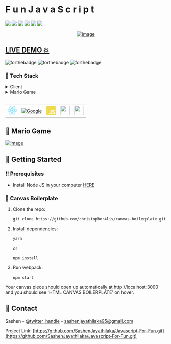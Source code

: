 #  F u n J a v a S c r i p t

<a href="https://funjavascript-9elj.vercel.app" target="_blank">![](https://img.shields.io/website-up-down-green-red/http/monip.org.svg)</a>
![](https://img.shields.io/badge/Maintained-Yes-indigo)
![](https://img.shields.io/github/forks/SashenJayathilaka/Javascript-For-Fun.svg)
![](https://img.shields.io/github/stars/SashenJayathilaka/Javascript-For-Fun.svg)
![](https://img.shields.io/github/issues/SashenJayathilaka/Javascript-For-Fun)
![](https://img.shields.io/github/last-commit/SashenJayathilaka/Javascript-For-Fun)


<div align="center">
<a href="https://funjavascript-9elj.vercel.app"><img width='800rem' src='https://user-images.githubusercontent.com/99184393/192123572-2eb07d50-1a1e-4382-8dbc-b00c3a07ebc1.png' alt='image'/></a>
</div>

## <a href="https://funjavascript-9elj.vercel.app" target="_blank">LIVE DEMO 💥</a>

![forthebadge](https://forthebadge.com/images/badges/built-with-love.svg)
![forthebadge](https://forthebadge.com/images/badges/for-you.svg)
![forthebadge](https://forthebadge.com/images/badges/powered-by-coffee.svg)

### :space_invader: Tech Stack

<details>
  <summary>Client</summary>
  <ul>
    <li><a href="https://#/">Typescript</a></li>
    <li><a href="https://nextjs.org/">Next.js</a></li>
    <li><a href="https://reactjs.org/">React.js</a></li>
    <li><a href="https://#/">Tailwind Css</a></li>
  </ul>
</details>

<details>
  <summary>Mario Game</summary>
  <ul>
    <li><a href="https://#/">Javascript</a></li>
    <li><a href="https://nextjs.org/">Next.js</a></li>
  </ul>
</details>

<br />

<table>
    <tr>
        <td>
<a href="#"><img src="https://raw.githubusercontent.com/devicons/devicon/master/icons/react/react-original.svg" alt="" width="30" height="30" /></a>
        </td>
                        <td>
<a href="#"><img src="https://user-images.githubusercontent.com/99184393/183096870-fdf58e59-d78c-44f4-bd1c-f9033c16d907.png" alt="Google" width="30" height="30" /></a>
        </td>
                              <td>
<a href="#"><img src="https://raw.githubusercontent.com/devicons/devicon/master/icons/javascript/javascript-plain.svg" alt="Google" width="30" height="30" /></a>
        </td>
                        <td>
<a href="#"><img src="https://user-images.githubusercontent.com/99184393/180462270-ea4a249c-627c-4479-9431-5c3fd25454c4.png" alt="" width="30" height="30" /></a>
        </td>
                              <td>
<a href="#"><img src="https://user-images.githubusercontent.com/99184393/179383376-874f547c-4e6f-4826-850e-706b009e7e2b.png" alt="" width="30" height="30" /></a>
        </td>
    </tr>
</table>

## :running: Mario Game

<div>
<a href="https://funjavascript-9elj.vercel.app"><img width='400px' src='https://user-images.githubusercontent.com/99184393/192089453-248fd955-dd39-4b42-bd46-a96b3f3846ac.gif' alt='image'/></a>
</div>

## 	:toolbox: Getting Started

### :bangbang:  Prerequisites
- Install Node JS in your computer <a href='https://nodejs.org/en/'>HERE</a>

### :test_tube: Canvas Boilerplate

1.  Clone the repo:

        git clone https://github.com/christopher4lis/canvas-boilerplate.git

2.  Install dependencies:

        yarn

    or

        npm install

3.  Run webpack:

        npm start

Your canvas piece should open up automatically at http://localhost:3000 and you should see 'HTML CANVAS BOILERPLATE' on hover.

## :handshake: Contact

Sashen - [@twitter_handle](https://twitter.com/SashenHasinduJ) - sashenjayathilaka95@gmail.com

Project Link: [https://github.com/SashenJayathilaka/Javascript-For-Fun.git](https://github.com/SashenJayathilaka/Javascript-For-Fun.git)
